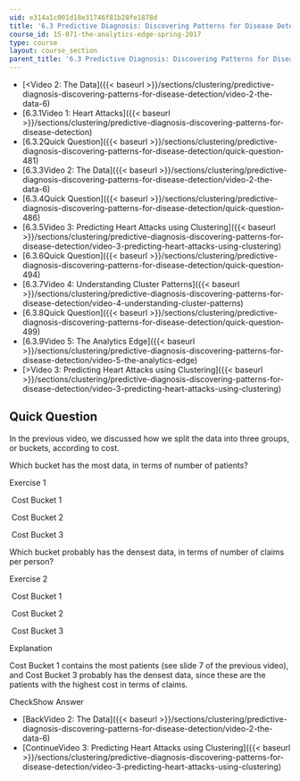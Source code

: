 ```yaml
---
uid: e314a1c001d18e31746f81b28fe1878d
title: '6.3 Predictive Diagnosis: Discovering Patterns for Disease Detection '
course_id: 15-071-the-analytics-edge-spring-2017
type: course
layout: course_section
parent_title: '6.3 Predictive Diagnosis: Discovering Patterns for Disease Detection '
---
```


*   [<Video 2: The Data]({{< baseurl >}}/sections/clustering/predictive-diagnosis-discovering-patterns-for-disease-detection/video-2-the-data-6)
*   [6.3.1Video 1: Heart Attacks]({{< baseurl >}}/sections/clustering/predictive-diagnosis-discovering-patterns-for-disease-detection)
*   [6.3.2Quick Question]({{< baseurl >}}/sections/clustering/predictive-diagnosis-discovering-patterns-for-disease-detection/quick-question-481)
*   [6.3.3Video 2: The Data]({{< baseurl >}}/sections/clustering/predictive-diagnosis-discovering-patterns-for-disease-detection/video-2-the-data-6)
*   [6.3.4Quick Question]({{< baseurl >}}/sections/clustering/predictive-diagnosis-discovering-patterns-for-disease-detection/quick-question-486)
*   [6.3.5Video 3: Predicting Heart Attacks using Clustering]({{< baseurl >}}/sections/clustering/predictive-diagnosis-discovering-patterns-for-disease-detection/video-3-predicting-heart-attacks-using-clustering)
*   [6.3.6Quick Question]({{< baseurl >}}/sections/clustering/predictive-diagnosis-discovering-patterns-for-disease-detection/quick-question-494)
*   [6.3.7Video 4: Understanding Cluster Patterns]({{< baseurl >}}/sections/clustering/predictive-diagnosis-discovering-patterns-for-disease-detection/video-4-understanding-cluster-patterns)
*   [6.3.8Quick Question]({{< baseurl >}}/sections/clustering/predictive-diagnosis-discovering-patterns-for-disease-detection/quick-question-499)
*   [6.3.9Video 5: The Analytics Edge]({{< baseurl >}}/sections/clustering/predictive-diagnosis-discovering-patterns-for-disease-detection/video-5-the-analytics-edge)
*   [\>Video 3: Predicting Heart Attacks using Clustering]({{< baseurl >}}/sections/clustering/predictive-diagnosis-discovering-patterns-for-disease-detection/video-3-predicting-heart-attacks-using-clustering)

Quick Question
--------------

In the previous video, we discussed how we split the data into three groups, or buckets, according to cost.

Which bucket has the most data, in terms of number of patients?

Exercise 1

&nbsp;Cost Bucket 1 &nbsp;

&nbsp;Cost Bucket 2&nbsp;

&nbsp;Cost Bucket 3&nbsp;

Which bucket probably has the densest data, in terms of number of claims per person?

Exercise 2

&nbsp;Cost Bucket 1 &nbsp;

&nbsp;Cost Bucket 2&nbsp;

&nbsp;Cost Bucket 3&nbsp;

Explanation

Cost Bucket 1 contains the most patients (see slide 7 of the previous video), and Cost Bucket 3 probably has the densest data, since these are the patients with the highest cost in terms of claims.

CheckShow Answer

*   [BackVideo 2: The Data]({{< baseurl >}}/sections/clustering/predictive-diagnosis-discovering-patterns-for-disease-detection/video-2-the-data-6)
*   [ContinueVideo 3: Predicting Heart Attacks using Clustering]({{< baseurl >}}/sections/clustering/predictive-diagnosis-discovering-patterns-for-disease-detection/video-3-predicting-heart-attacks-using-clustering)